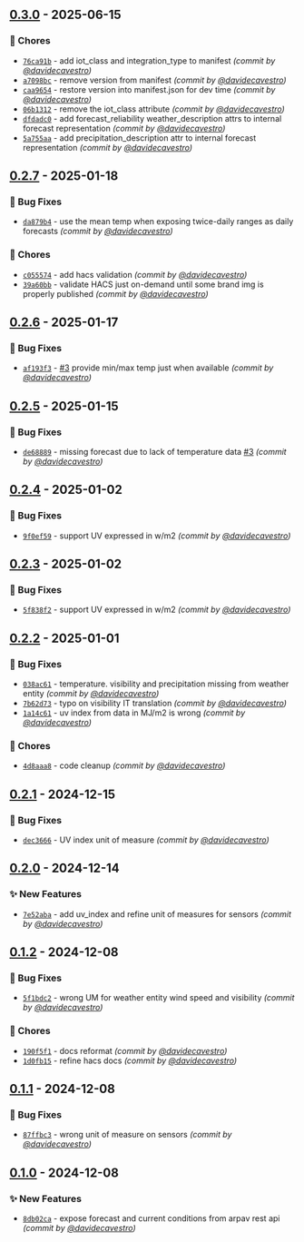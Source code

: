 
## [0.3.0] - 2025-06-15
### :wrench: Chores
- [`76ca91b`](https://github.com/davidecavestro/arpa-veneto-weather/commit/76ca91b7ab6de97e16935c436d6c9cb6092792e4) - add iot_class and integration_type to manifest *(commit by [@davidecavestro](https://github.com/davidecavestro))*
- [`a7098bc`](https://github.com/davidecavestro/arpa-veneto-weather/commit/a7098bc55df3dd196922d2c464e84a41d396d0b1) - remove version from manifest *(commit by [@davidecavestro](https://github.com/davidecavestro))*
- [`caa9654`](https://github.com/davidecavestro/arpa-veneto-weather/commit/caa965413c927dba514f277b4aa020fd189bb7c7) - restore version into manifest.json for dev time *(commit by [@davidecavestro](https://github.com/davidecavestro))*
- [`06b1312`](https://github.com/davidecavestro/arpa-veneto-weather/commit/06b1312643cfe108b4a995048bbb7cebced717c5) - remove the iot_class attribute *(commit by [@davidecavestro](https://github.com/davidecavestro))*
- [`dfdadc0`](https://github.com/davidecavestro/arpa-veneto-weather/commit/dfdadc08e165fbd5d1366bb7629c097bbd691804) - add forecast_reliability weather_description attrs to internal forecast representation *(commit by [@davidecavestro](https://github.com/davidecavestro))*
- [`5a755aa`](https://github.com/davidecavestro/arpa-veneto-weather/commit/5a755aa4da13aac2ed2bebb230c6f4bc7f549b83) - add precipitation_description attr to internal forecast representation *(commit by [@davidecavestro](https://github.com/davidecavestro))*


## [0.2.7] - 2025-01-18
### :bug: Bug Fixes
- [`da879b4`](https://github.com/davidecavestro/arpa-veneto-weather/commit/da879b47cf8469d2151a97769805890b9b3a1f6e) - use the mean temp when exposing twice-daily ranges as daily forecasts *(commit by [@davidecavestro](https://github.com/davidecavestro))*

### :wrench: Chores
- [`c055574`](https://github.com/davidecavestro/arpa-veneto-weather/commit/c0555748d8341148825045302e0e9f6732eedf51) - add hacs validation *(commit by [@davidecavestro](https://github.com/davidecavestro))*
- [`39a60bb`](https://github.com/davidecavestro/arpa-veneto-weather/commit/39a60bb5cee6eded1bb17608f43f9b43dcc68a2f) - validate HACS just on-demand until some brand img is properly published *(commit by [@davidecavestro](https://github.com/davidecavestro))*


## [0.2.6] - 2025-01-17
### :bug: Bug Fixes
- [`af193f3`](https://github.com/davidecavestro/arpa-veneto-weather/commit/af193f33afd715dc549247cab3dac5dde2c135c8) - [#3](https://github.com/davidecavestro/arpa-veneto-weather/pull/3) provide min/max temp just when available *(commit by [@davidecavestro](https://github.com/davidecavestro))*


## [0.2.5] - 2025-01-15
### :bug: Bug Fixes
- [`de68889`](https://github.com/davidecavestro/arpa-veneto-weather/commit/de68889368aaa636515052effa194c450a734271) - missing forecast due to lack of temperature data [#3](https://github.com/davidecavestro/arpa-veneto-weather/pull/3) *(commit by [@davidecavestro](https://github.com/davidecavestro))*


## [0.2.4] - 2025-01-02
### :bug: Bug Fixes
- [`9f0ef59`](https://github.com/davidecavestro/arpa-veneto-weather/commit/9f0ef59a19cfb161ffbd046eec0c76d642f94dec) - support UV expressed in w/m2 *(commit by [@davidecavestro](https://github.com/davidecavestro))*


## [0.2.3] - 2025-01-02
### :bug: Bug Fixes
- [`5f838f2`](https://github.com/davidecavestro/arpa-veneto-weather/commit/5f838f27b2291906860a5a44f9b9db1b57cd8a75) - support UV expressed in w/m2 *(commit by [@davidecavestro](https://github.com/davidecavestro))*


## [0.2.2] - 2025-01-01
### :bug: Bug Fixes
- [`038ac61`](https://github.com/davidecavestro/arpa-veneto-weather/commit/038ac6184440a6c1362b102928df6a57748aeb1a) - temperature. visibility and precipitation missing from weather entity *(commit by [@davidecavestro](https://github.com/davidecavestro))*
- [`7b62d73`](https://github.com/davidecavestro/arpa-veneto-weather/commit/7b62d73605666b362f75cab6a605d4b4e5268467) - typo on visibility IT translation *(commit by [@davidecavestro](https://github.com/davidecavestro))*
- [`1a14c61`](https://github.com/davidecavestro/arpa-veneto-weather/commit/1a14c61f71b688f8f1dc66b7984207b5e1a747af) - uv index from data in MJ/m2 is wrong *(commit by [@davidecavestro](https://github.com/davidecavestro))*

### :wrench: Chores
- [`4d8aaa8`](https://github.com/davidecavestro/arpa-veneto-weather/commit/4d8aaa8de679a356e4a3ba6494f95739234e1a2c) - code cleanup *(commit by [@davidecavestro](https://github.com/davidecavestro))*


## [0.2.1] - 2024-12-15
### :bug: Bug Fixes
- [`dec3666`](https://github.com/davidecavestro/arpa-veneto-weather/commit/dec3666e6213bf6f3db310beab9afb3cb9c053b7) - UV index unit of measure *(commit by [@davidecavestro](https://github.com/davidecavestro))*


## [0.2.0] - 2024-12-14
### :sparkles: New Features
- [`7e52aba`](https://github.com/davidecavestro/arpa-veneto-weather/commit/7e52aba5ffc1192c49b4afa750491fb8aacec123) - add uv_index and refine unit of measures for sensors *(commit by [@davidecavestro](https://github.com/davidecavestro))*


## [0.1.2] - 2024-12-08
### :bug: Bug Fixes
- [`5f1bdc2`](https://github.com/davidecavestro/arpa-veneto-weather/commit/5f1bdc21ec095418037b96c2e8b0f6a5aa145b8f) - wrong UM for weather entity wind speed and visibility *(commit by [@davidecavestro](https://github.com/davidecavestro))*

### :wrench: Chores
- [`190f5f1`](https://github.com/davidecavestro/arpa-veneto-weather/commit/190f5f144aca5088f4c2e8a3344c5c1169b424c9) - docs reformat *(commit by [@davidecavestro](https://github.com/davidecavestro))*
- [`1d0fb15`](https://github.com/davidecavestro/arpa-veneto-weather/commit/1d0fb15d093f2774995ac7f6910eead205e99cce) - refine hacs docs *(commit by [@davidecavestro](https://github.com/davidecavestro))*


## [0.1.1] - 2024-12-08
### :bug: Bug Fixes
- [`87ffbc3`](https://github.com/davidecavestro/arpa-veneto-weather/commit/87ffbc33688db1798c9b012628634f8199da5a91) - wrong unit of measure on sensors *(commit by [@davidecavestro](https://github.com/davidecavestro))*


## [0.1.0] - 2024-12-08
### :sparkles: New Features
- [`8db02ca`](https://github.com/davidecavestro/arpa-veneto-weather/commit/8db02cac3d41bbdf7fda670130e2b22103d8b38f) - expose forecast and current conditions from arpav rest api *(commit by [@davidecavestro](https://github.com/davidecavestro))*

[0.1.0]: https://github.com/davidecavestro/arpa-veneto-weather/compare/0.0.0...0.1.0
[0.1.1]: https://github.com/davidecavestro/arpa-veneto-weather/compare/0.1.0...0.1.1
[0.1.2]: https://github.com/davidecavestro/arpa-veneto-weather/compare/0.1.1...0.1.2
[0.2.0]: https://github.com/davidecavestro/arpa-veneto-weather/compare/0.1.2...0.2.0
[0.2.1]: https://github.com/davidecavestro/arpa-veneto-weather/compare/0.2.0...0.2.1
[0.2.2]: https://github.com/davidecavestro/arpa-veneto-weather/compare/0.2.1...0.2.2
[0.2.3]: https://github.com/davidecavestro/arpa-veneto-weather/compare/0.2.2...0.2.3
[0.2.4]: https://github.com/davidecavestro/arpa-veneto-weather/compare/0.2.3...0.2.4
[0.2.5]: https://github.com/davidecavestro/arpa-veneto-weather/compare/0.2.4...0.2.5
[0.2.6]: https://github.com/davidecavestro/arpa-veneto-weather/compare/0.2.5...0.2.6
[0.2.7]: https://github.com/davidecavestro/arpa-veneto-weather/compare/0.2.6...0.2.7
[0.3.0]: https://github.com/davidecavestro/arpa-veneto-weather/compare/0.2.7...0.3.0

